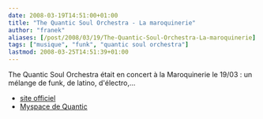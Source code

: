```yaml
---
date: 2008-03-19T14:51:00+01:00
title: "The Quantic Soul Orchestra - La maroquinerie"
author: "franek"
aliases: [/post/2008/03/19/The-Quantic-Soul-Orchestra-La-maroquinerie]
tags: ["musique", "funk", "quantic soul orchestra"]
lastmod: 2008-03-25T14:51:39+01:00
---
```

The Quantic Soul Orchestra était en concert à la Maroquinerie le 19/03 : un mélange de funk, de latino, d'électro,...

- [site officiel](http://www.quantic.org/)
- [Myspace de Quantic](http://www.myspace.com/quanticmusic)
